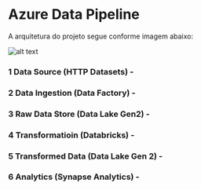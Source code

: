 # Azure Data Pipeline

A arquitetura do projeto segue conforme imagem abaixo:

![alt text](architect.png)


### 1 Data Source (HTTP Datasets) - 

### 2 Data Ingestion (Data Factory) -

### 3 Raw Data Store (Data Lake Gen2) -

### 4 Transformatioin (Databricks) - 

### 5 Transformed Data (Data Lake Gen 2) - 

### 6 Analytics (Synapse Analytics) - 
